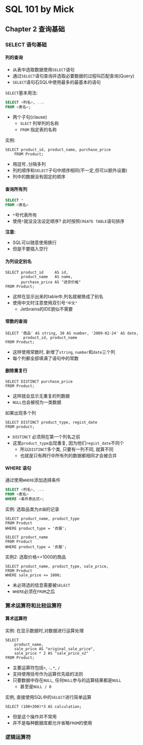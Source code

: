 # SQL 101 by Mick #
## Chapter 2 查询基础 ##


### SELECT 语句基础 ###

#### 列的查询 ####
- 从表中选取数据使用`SELECT`语句
- 通过`SELECT`语句查询并选取必要数据的过程叫匹配查询(Query)
- `SELECT`语句石SQL中使用最多的最基本的语句

`SELECT`基本用法:
```sql
SELECT <列名>, ...
FROM <表名>;
```
- 两个子句(clause)
    - `SLECT` 列举列的名称
    - `FROM`  指定表的名称

实例:
```
SELECT product_id, product_name, purchase_price
    FROM Product;
```
- 用逗号`,`分隔多列
- 列的顺序和`SELECT`子句中顺序相同(不一定,但可以额外设置)
- 列中的数据没有固定的顺序

#### 查询所有列 ####

```sql
SELECT *
FROM <表名>
```
- `*`号代表所有
- 使用`*`就没没法设定顺序? 此时按照`CREATE TABLE`语句排序


**注意:**
- SQL可以随意使用换行
- 但是不要插入空行

#### 为列设定别名 ####
```
SELECT product_id     AS id,
       product_name   AS name,
       purchase_price AS "进货价格"
FROM Product;
```
- 这样在显示出来的table中,列名就被换成了别名
- 使用中文时注意使用双引号`"中文"`
    - Jetbrains的IDE貌似不需要


#### 常数的查询 ####

```
SELECT '商品' AS string, 38 AS number, '2009-02-24' AS date,
        product_id, product_name
FROM Product;
```
- 这样使用常数时, 新增了`string`, `number`和`date`三个列
- 每个列都全部填满了语句中的常数


#### 删除重复行 ####
```
SELECT DISTINCT purchase_price
FROM Product;
```
- 这样就会显示无重复的列数据
- `NULL`也会被视为一类数据

如果出现多个列
```
SELECT DISTINCT product_type, regist_date
FROM product;
```
- `DISTINCT` 必须用在第一个列名之前
- 这里`product_type`出现重复, 因为他们`regist_date`不同个
    - 所以`DISTINCT`多个类, 只要有一列不同, 就算不同
    - 也就是只有两行中所有列的数据都相同才会被合并


#### WHERE 语句 ####
通过使用`WHERE`添加选择条件
```sql
SELECT <列名>, ...
FROM <表名>
WHERE <条件表达式>;
```

实例: 选取品类为`衣服`的记录
```
SELECT product_name, product_type
FROM Product
WHERE product_type = '衣服';
```

```
SELECT product_name
FROM Product
WHERE product_type = '衣服';
```

实例2: 选取价格<=1000的商品
```
SELECT product_name, product_type, sale_price,
FROM Product
WHERE sale_price <= 1000;
```
- 未必筛选的信息需要被`SELECT`
- `WHERE`必须在`FROM`之后



### 算术运算符和比较运算符 ###

#### 算术运算符 ####

实例: 在显示数据时,对数据进行运算处理
```
SELECT 
    product_name, 
    sale_price AS "original_sale_price",
    sale_price * 2 AS "sale_price_x2"
FROM Product;
```

- 主要运算符包括`+`, `-`, `*`, `/`
- 支持使用括号作为运算优先级的法则
- 只要数据中存在`NULL`, 任何`NULL`参与的运算结果都是`NULL`
    - 甚至是`NULL / 0`

实例, 直接使用SQL中的`SELECT`进行简单运算
```
SELECT (100+200)*3 AS calculation;
```
- 但是这个操作并不常用
- 并不是每种数据库都允许省略`FROM`的使用




### 逻辑运算符 ###











